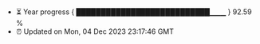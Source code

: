 - ⏳ Year progress { ███████████████████████████▁▁▁ } 92.59 %
- ⏰ Updated on Mon, 04 Dec 2023 23:17:46 GMT

